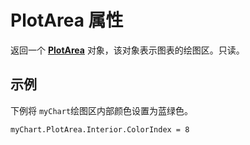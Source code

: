 
# PlotArea 属性

返回一个  **[PlotArea](49763ddd-3039-d15c-4ec4-e3b4f4e08d84.md)** 对象，该对象表示图表的绘图区。只读。


## 示例

下例将 `myChart`绘图区内部颜色设置为蓝绿色。


```
myChart.PlotArea.Interior.ColorIndex = 8
```

